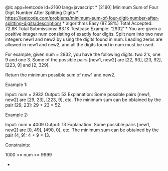 @lc app=leetcode id=2160 lang=javascript
 *
[2160] Minimum Sum of Four Digit Number After Splitting Digits
 *
https://leetcode.com/problems/minimum-sum-of-four-digit-number-after-splitting-digits/description/
 *
algorithms
Easy (87.58%)
Total Accepted:    72.8K
Total Submissions: 83.1K
Testcase Example:  '2932'
 *
You are given a positive integer num consisting of exactly four digits.
Split num into two new integers new1 and new2 by using the digits found in
num. Leading zeros are allowed in new1 and new2, and all the digits found in
num must be used.


For example, given num = 2932, you have the following digits: two 2's, one 9
and one 3. Some of the possible pairs [new1, new2] are [22, 93], [23, 92],
[223, 9] and [2, 329].


Return the minimum possible sum of new1 and new2.


Example 1:


Input: num = 2932
Output: 52
Explanation: Some possible pairs [new1, new2] are [29, 23], [223, 9], etc.
The minimum sum can be obtained by the pair [29, 23]: 29 + 23 = 52.


Example 2:


Input: num = 4009
Output: 13
Explanation: Some possible pairs [new1, new2] are [0, 49], [490, 0], etc. 
The minimum sum can be obtained by the pair [4, 9]: 4 + 9 = 13.



Constraints:


1000 <= num <= 9999

 *